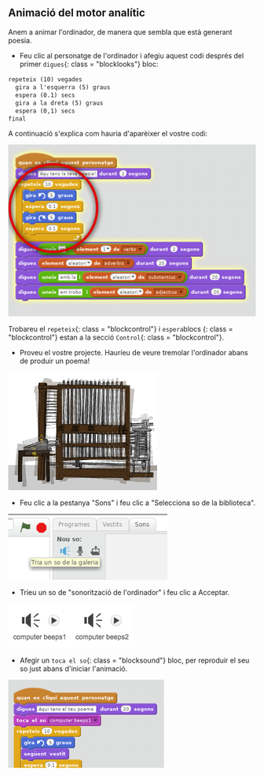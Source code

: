## Animació del motor analític

Anem a animar l'ordinador, de manera que sembla que està generant poesia.

+ Feu clic al personatge de l'ordinador i afegiu aquest codi després del primer `digues`{: class = "blocklooks"} bloc:

```blocks
repeteix (10) vegades
  gira a l'esquerra (5) graus 
  espera (0.1) secs 
  gira a la dreta (5) graus 
  espera (0,1) secs 
final
```

A continuació s'explica com hauria d'aparèixer el vostre codi:

![captura de pantalla](images/poetry-animate.png)

Trobareu el `repeteix`{: class = "blockcontrol"} i `espera`blocs {: class = "blockcontrol"} estan a la secció `Control`{: class = "blockcontrol"}.

+ Proveu el vostre projecte. Hauríeu de veure tremolar l'ordinador abans de produir un poema!

![captura de pantalla](images/poetry-animate-test.png)

+ Feu clic a la pestanya "Sons" i feu clic a "Selecciona so de la biblioteca".

![captura de pantalla](images/poetry-sound.png)

+ Trieu un so de "sonorització de l'ordinador" i feu clic a Acceptar.

![captura de pantalla](images/poetry-beeps.png)

+ Afegir un `toca el so`{: class = "blocksound"} bloc, per reproduir el seu so just abans d'iniciar l'animació.

![captura de pantalla](images/poetry-play.png)